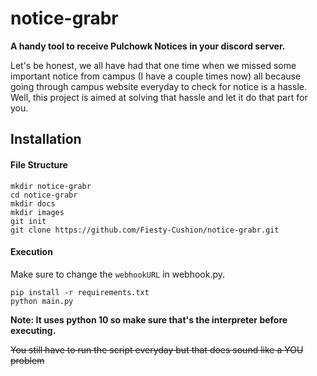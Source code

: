 # notice-grabr

**A handy tool to receive Pulchowk Notices in your discord server.**

Let's be honest, we all have had that one time when we missed some important notice from campus (I have a couple times now) all
because going through campus website everyday to check for notice is a hassle. Well, this project
is aimed at solving that hassle and let it do that part for you.

## Installation
#### File Structure
```
mkdir notice-grabr
cd notice-grabr
mkdir docs
mkdir images
git init
git clone https://github.com/Fiesty-Cushion/notice-grabr.git
```
#### Execution
Make sure to change the `webhookURL` in webhook.py.
```
pip install -r requirements.txt
python main.py
```
**Note: It uses python 10 so make sure that's the interpreter before executing.**

~~You still have to run the script everyday but that does sound like a YOU problem~~ 
